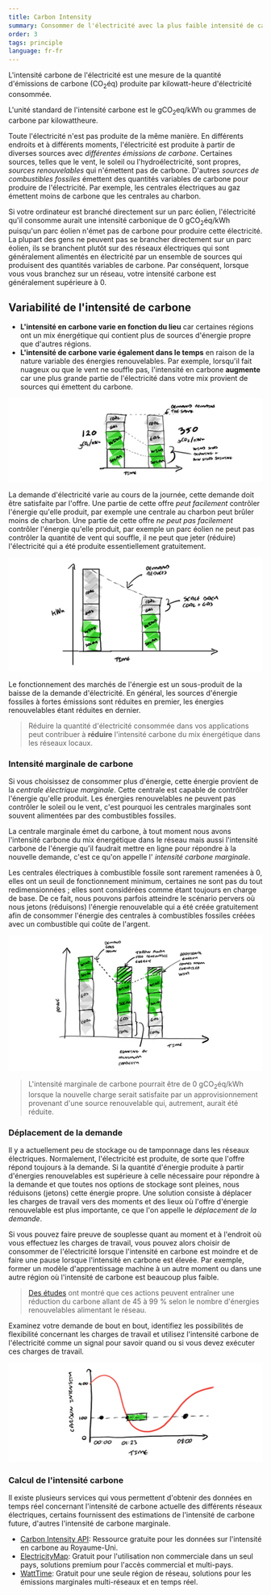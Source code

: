 ```yaml
---
title: Carbon Intensity
summary: Consommer de l'électricité avec la plus faible intensité de carbone
order: 3
tags: principle
language: fr-fr
---
```


L'intensité carbone de l'électricité est une mesure de la quantité d'émissions de carbone (CO<sub>2</sub>éq) produite par kilowatt-heure d'électricité consommée.

L'unité standard de l'intensité carbone est le gCO<sub>2</sub>eq/kWh ou grammes de carbone par kilowattheure.

Toute l'électricité n'est pas produite de la même manière. En différents endroits et à différents moments, l'électricité est produite à partir de diverses sources avec *différentes émissions de carbone*. Certaines sources, telles que le vent, le soleil ou l'hydroélectricité, sont propres, *sources renouvelables* qui n'émettent pas de carbone. D'autres *sources de combustibles fossiles* émettent des quantités variables de carbone pour produire de l'électricité. Par exemple, les centrales électriques au gaz émettent moins de carbone que les centrales au charbon.

Si votre ordinateur est branché directement sur un parc éolien, l'électricité qu'il consomme aurait une intensité carbonique de 0 gCO<sub>2</sub>éq/kWh puisqu'un parc éolien n'émet pas de carbone pour produire cette électricité. La plupart des gens ne peuvent pas se brancher directement sur un parc éolien, ils se branchent plutôt sur des réseaux électriques qui sont généralement alimentés en électricité par un ensemble de sources qui produisent des quantités variables de carbone. Par conséquent, lorsque vous vous branchez sur un réseau, votre intensité carbone est généralement supérieure à 0.

## Variabilité de l'intensité de carbone

- **L'intensité en carbone varie en fonction du lieu** car certaines régions ont un mix énergétique qui contient plus de sources d'énergie propre que d'autres régions. 
- **L'intensité de carbone varie également dans le temps** en raison de la nature variable des énergies renouvelables. Par exemple, lorsqu'il fait nuageux ou que le vent ne souffle pas, l'intensité en carbone **augmente** car une plus grande partie de l'électricité dans votre mix provient de sources qui émettent du carbone.

![alt_text](/assets/images/principles/carbon-intensity-1.png "L'intensité de carbone change au fil du temps, à mesure que les sources renouvelables augmentent ou diminuent.")

La demande d'électricité varie au cours de la journée, cette demande doit être satisfaite par l'offre. Une partie de cette offre _peut facilement_ contrôler l'énergie qu'elle produit, par exemple une centrale au charbon peut brûler moins de charbon. Une partie de cette offre _ne peut pas facilement_ contrôler l'énergie qu'elle produit, par exemple un parc éolien ne peut pas contrôler la quantité de vent qui souffle, il ne peut que jeter (réduire) l'électricité qui a été produite essentiellement gratuitement.

![alt_text](/assets/images/principles/carbon-intensity-2.png "Les sources d'énergie à base de combustibles fossiles sont généralement réduites en premier et les énergies renouvelables en dernier.")

Le fonctionnement des marchés de l'énergie est un sous-produit de la baisse de la demande d'électricité. En général, les sources d'énergie fossiles à fortes émissions sont réduites en premier, les énergies renouvelables étant réduites en dernier.

> Réduire la quantité d'électricité consommée dans vos applications peut contribuer à **réduire** l'intensité carbone du mix énergétique dans les réseaux locaux.


### Intensité marginale de carbone

Si vous choisissez de consommer plus d'énergie, cette énergie provient de la *centrale électrique marginale*. Cette centrale est capable de contrôler l'énergie qu'elle produit. Les énergies renouvelables ne peuvent pas contrôler le soleil ou le vent, c'est pourquoi les centrales marginales sont souvent alimentées par des combustibles fossiles. 

La centrale marginale émet du carbone, à tout moment nous avons l'intensité carbone du mix énergétique dans le réseau mais aussi l'intensité carbone de l'énergie qu'il faudrait mettre en ligne pour répondre à la nouvelle demande, c'est ce qu'on appelle l' *intensité carbone marginale*.

Les centrales électriques à combustible fossile sont rarement ramenées à 0, elles ont un seuil de fonctionnement minimum, certaines ne sont pas du tout redimensionnées ; elles sont considérées comme étant toujours en charge de base. De ce fait, nous pouvons parfois atteindre le scénario pervers où nous jetons (réduisons) l'énergie renouvelable qui a été créée gratuitement afin de consommer l'énergie des centrales à combustibles fossiles créées avec un combustible qui coûte de l'argent.

![alt_text](/assets/images/principles/carbon-intensity-3.png "Il y a des moments où l'intensité marginale de carbone atteint 0")

> L'intensité marginale de carbone pourrait être de 0 gCO<sub>2</sub>éq/kWh lorsque la nouvelle charge serait satisfaite par un approvisionnement provenant d'une source renouvelable qui, autrement, aurait été réduite.

### Déplacement de la demande

Il y a actuellement peu de stockage ou de tamponnage dans les réseaux électriques. Normalement, l'électricité est produite, de sorte que l'offre répond toujours à la demande. Si la quantité d'énergie produite à partir d'énergies renouvelables est supérieure à celle nécessaire pour répondre à la demande et que toutes nos options de stockage sont pleines, nous réduisons (jetons) cette énergie propre. Une solution consiste à déplacer les charges de travail vers des moments et des lieux où l'offre d'énergie renouvelable est plus importante, ce que l'on appelle le *déplacement de la demande*.

Si vous pouvez faire preuve de souplesse quant au moment et à l'endroit où vous effectuez les charges de travail, vous pouvez alors choisir de consommer de l'électricité lorsque l'intensité en carbone est moindre et de faire une pause lorsque l'intensité en carbone est élevée. Par exemple, former un modèle d'apprentissage machine à un autre moment ou dans une autre région où l'intensité de carbone est beaucoup plus faible.

> [Des études](https://ieeexplore.ieee.org/document/6128960) ont montré que ces actions peuvent entraîner une réduction du carbone allant de 45 à 99 % selon le nombre d'énergies renouvelables alimentant le réseau.

Examinez votre demande de bout en bout, identifiez les possibilités de flexibilité concernant les charges de travail et utilisez l'intensité carbone de l'électricité comme un signal pour savoir quand ou si vous devez exécuter ces charges de travail.

![alt_text](/assets/images/principles/demand-shifting-1.png "Dans cet exemple, la ligne rouge correspond à l'intensité en carbone de l'électricité. Si nous décalons un peu la charge de travail par rapport à l'heure de démarrage préférée, à savoir minuit, nous pouvons profiter d'une électricité à plus faible intensité en carbone.")

### Calcul de l'intensité carbone

Il existe plusieurs services qui vous permettent d'obtenir des données en temps réel concernant l'intensité de carbone actuelle des différents réseaux électriques, certains fournissent des estimations de l'intensité de carbone future, d'autres l'intensité de carbone marginale. 

- [Carbon Intensity API](https://carbonintensity.org.uk/): Ressource gratuite pour les données sur l'intensité en carbone au Royaume-Uni.
- [ElectricityMap](https://api.electricitymap.org/): Gratuit pour l'utilisation non commerciale dans un seul pays, solutions premium pour l'accès commercial et multi-pays.
- [WattTime](https://www.watttime.org/): Gratuit pour une seule région de réseau, solutions pour les émissions marginales multi-réseaux et en temps réel.
